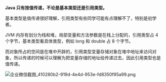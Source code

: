 **Java 只有按值传递，不论是基本类型还是引用类型。**

基本类型是值传递很好理解，引用类型有些同学可能有点理解不了，特别是初学者。

JVM 内存有划分为栈和堆，局部变量和方法参数是在栈上分配的，引用类型占 4 个字节，基本类型看具体类型，例如 long 和 double 占 8 个字节。

而对象所占的空间是在堆中开辟的，引用类型变量存储对象在堆中地址来访问对象，所以传递的时候可以理解为把变量存储的地址给传递过去，因此引用类型也是值传递。


![企业微信截图_410280b2-919d-4e4d-953e-fd8350f95a99.png](https://pic.code-nav.cn/mianshiya/question_picture/1772087337535152129/4VszJ2DN_410280b2-919d-4e4d-953e-fd8350f95a99_mianshiya.png)